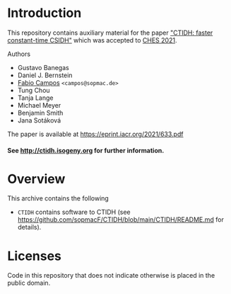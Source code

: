 # Introduction 

This repository contains auxiliary material for the paper ["CTIDH: faster constant-time CSIDH"](https://tches.iacr.org/index.php/TCHES/article/view/9069) which was accepted to [CHES 2021](https://ches.iacr.org/2021/).

Authors
 - Gustavo Banegas
 - Daniel J. Bernstein
 - [Fabio Campos](https://www.sopmac.de/) `<campos@sopmac.de>` 
 - Tung Chou
 - Tanja Lange
 - Michael Meyer
 - Benjamin Smith
 - Jana Sotáková 

The paper is available at https://eprint.iacr.org/2021/633.pdf

#### See http://ctidh.isogeny.org for further information.

# Overview

This archive contains the following 
- `CTIDH` contains software to CTIDH (see https://github.com/sopmacF/CTIDH/blob/main/CTIDH/README.md for details).

# Licenses

Code in this repository that does not indicate otherwise is placed in the public domain. 


